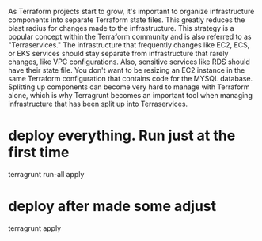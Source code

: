 As Terraform projects start to grow, it's important to organize infrastructure components into separate Terraform state files. This greatly reduces the blast radius for changes made to the infrastructure. This strategy is a popular concept within the Terraform community and is also referred to as "Terraservices." The infrastructure that frequently changes like EC2, ECS, or EKS services should stay separate from infrastructure that rarely changes, like VPC configurations. Also, sensitive services like RDS should have their state file. You don't want to be resizing an EC2 instance in the same Terraform configuration that contains code for the MYSQL database. Splitting up components can become very hard to manage with Terraform alone, which is why Terragrunt becomes an important tool when managing infrastructure that has been split up into Terraservices.


# deploy everything. Run just at the first time
terragrunt run-all apply

# deploy after made some adjust
terragrunt apply